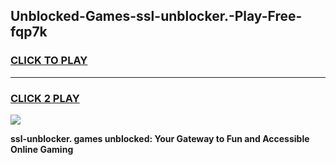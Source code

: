 
## Unblocked-Games-ssl-unblocker.-Play-Free-fqp7k
<h3>
<a href="https://premium76.site?title=ssl-unblocker.&ref=21A">CLICK TO PLAY</a></h3>
<hr>

<h3>
<a href="https://premium76.site?title=ssl-unblocker.&ref=21A">CLICK 2 PLAY</a>
  
</h3>

<a href="https://premium76.site?title=ssl-unblocker.&ref=21A"><img src="https://clearcache.store/games.png"></a>


**ssl-unblocker. games unblocked: Your Gateway to Fun and Accessible Online Gaming**
